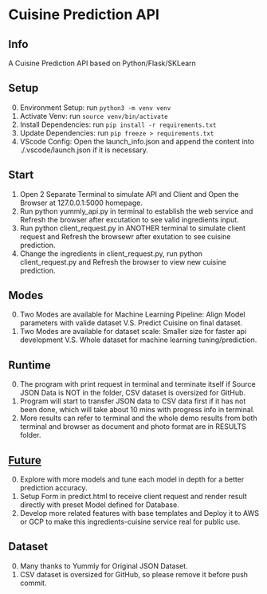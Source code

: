 # Cuisine Prediction API

## Info
A Cuisine Prediction API based on Python/Flask/SKLearn

## Setup
0. Environment Setup: run `python3 -m venv venv`
1. Activate Venv: run `source venv/bin/activate`
2. Install Dependencies: run `pip install -r requirements.txt`
3. Update Dependencies: run `pip freeze > requirements.txt`
4. VScode Config: Open the launch_info.json and append the content into ./.vscode/launch.json if it is necessary.

## Start
1. Open 2 Separate Terminal to simulate API and Client and Open the Browser at 127.0.0.1:5000 homepage.
2. Run python yummly_api.py in terminal to establish the web service and Refresh the browser after excutation to see valid ingredients input.
3. Run python client_request.py in ANOTHER terminal to simulate client request and Refresh the browsewr after exutation to see cuisine prediction.
4. Change the ingredients in client_request.py, run python client_request.py and Refresh the browser to view new cuisine prediction.

## Modes
0. Two Modes are available for Machine Learning Pipeline: Align Model parameters with valide dataset V.S. Predict Cuisine on final dataset.
1. Two Modes are available for dataset scale: Smaller size for faster api development V.S. Whole dataset for machine learning tuning/prediction.

## Runtime
0. The program with print request in terminal and terminate itself if Source JSON Data is NOT in the folder, CSV dataset is oversized for GitHub.
1. Program will start to transfer JSON data to CSV data first if it has not been done, which will take about 10 mins with progress info in terminal.
2. More results can refer to terminal and the whole demo results from both terminal and browser as document and photo format are in RESULTS folder.

## [Future](./DESIGN.md)
0. Explore with more models and tune each model in depth for a better prediction accuracy.
1. Setup Form in predict.html to receive client request and render result directly with preset Model defined for Database.
2. Develop more related features with base templates and Deploy it to AWS or GCP to make this ingredients-cuisine service real for public use.

## Dataset
0. Many thanks to Yummly for Original JSON Dataset.
1. CSV dataset is oversized for GitHub, so please remove it before push commit.
